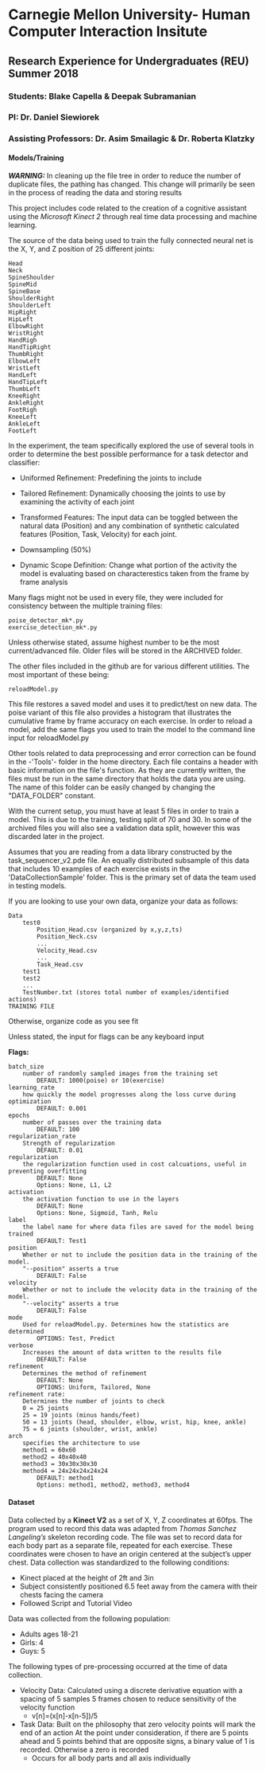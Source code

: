 # Carnegie Mellon University- Human Computer Interaction Insitute

## Research Experience for Undergraduates (REU) Summer 2018

### Students: Blake Capella & Deepak Subramanian

### PI: Dr. Daniel Siewiorek

### Assisting Professors: Dr. Asim Smailagic & Dr. Roberta Klatzky

#### Models/Training

*__WARNING:__* In cleaning up the file tree in order to reduce the number of duplicate files, the pathing has changed. This change will primarily be seen in the process of reading the data and storing results

This project includes code related to the creation of a cognitive assistant using the _Microsoft Kinect 2_ through real time data processing and machine learning.

The source of the data being used to train the fully connected neural net is the X, Y, and Z position of 25 different joints:

	Head   
	Neck    
	SpineShoulder 
	SpineMid
	SpineBase    
	ShoulderRight 
	ShoulderLeft  
	HipRight
	HipLeft 
	ElbowRight    
	WristRight    
	HandRigh     
	HandTipRight  
	ThumbRight   
	ElbowLeft     
	WristLeft     
	HandLeft    
	HandTipLeft  
	ThumbLeft    
	KneeRight    
	AnkleRight   
	FootRigh     
	KneeLeft
	AnkleLeft     
	FootLeft

 In the experiment, the team specifically explored the use of several tools in order to determine the best possible performance 
 for a task detector and classifier:
 	
 - Uniformed Refinement: Predefining the joints to include
 
 - Tailored Refinement: Dynamically choosing the joints to use by examining the activity of each joint
 
 - Transformed Features: The input data can be toggled between the natural data (Position) and any combination of synthetic						 calculated features (Position, Task, Velocity) for each joint.
 
 - Downsampling (50%)
 
 - Dynamic Scope Definition: Change what portion of the activity the model is evaluating based on characterestics taken from
 							the frame by frame analysis

Many flags might not be used in every file, they were included for consistency between the multiple training files:

	poise_detector_mk*.py
	exercise_detection_mk*.py

Unless otherwise stated, assume highest number to be the most current/advanced file. Older files will be stored in the ARCHIVED folder.

The other files included in the github are for various different utilities. The most important of these being:

	reloadModel.py

This file restores a saved model and uses it to predict/test on new data. The poise variant of this file also provides a histogram
that illustrates the cumulative frame by frame accuracy on each exercise. In order to reload a model, add the same flags you used to train the model to the command line input for reloadModel.py

Other tools related to data preprocessing and error correction can be found in the -'Tools'- folder in the home directory. Each file contains a header with basic information on the file's function. As they are currently written, the files must be run in the same directory that holds the data you are using. The name of this folder can be easily changed by changing the "DATA_FOLDER" constant.

With the current setup, you must have at least 5 files in order to train a model. This is due to the training, testing split of 70 and 30. In some of the archived files you will also see a validation data split, however this was discarded later in the project.

Assumes that you are reading from a data library constructed by the task_sequencer_v2.pde file. An equally distributed subsample of this data that includes 10 examples of each exercise exists in the 'DataCollectionSample' folder. This is the primary set of data the team used in testing models.

If you are looking to use your own data, organize your data as follows:

	Data
		test0
	 		Position_Head.csv (organized by x,y,z,ts)
			Position_Neck.csv
			...
			Velocity_Head.csv
			...	
			Task_Head.csv
		test1
		test2
	 	...
		TestNumber.txt (stores total number of examples/identified actions)
	TRAINING FILE

Otherwise, organize code as you see fit

Unless stated, the input for flags can be any keyboard input

__Flags:__

	batch_size 
		number of randomly sampled images from the training set
			DEFAULT: 1000(poise) or 10(exercise)
	learning_rate
		how quickly the model progresses along the loss curve during optimization
			DEFAULT: 0.001
	epochs
		number of passes over the training data
			DEFAULT: 100
	regularization_rate
		Strength of regularization
			DEFAULT: 0.01
	regularization
		the regularization function used in cost calcuations, useful in preventing overfitting
			DEFAULT: None
			Options: None, L1, L2
	activation
		the activation function to use in the layers
			DEFAULT: None
			Options: None, Sigmoid, Tanh, Relu
	label
		the label name for where data files are saved for the model being trained
			DEFAULT: Test1
	position
		Whether or not to include the position data in the training of the model. 
		"--position" asserts a true
			DEFAULT: False
	velocity
		Whether or not to include the velocity data in the training of the model. 
		"--velocity" asserts a true
			DEFAULT: False
	mode
		Used for reloadModel.py. Determines how the statistics are determined
			OPTIONS: Test, Predict
	verbose
		Increases the amount of data written to the results file
			DEFAULT: False
	refinement
		Determines the method of refinement
			DEFAULT: None
			OPTIONS: Uniform, Tailored, None
	refinement rate:
		Determines the number of joints to check
		0 = 25 joints
		25 = 19 joints (minus hands/feet)
		50 = 13 joints (head, shoulder, elbow, wrist, hip, knee, ankle)
		75 = 6 joints (shoulder, wrist, ankle)
	arch
		specifies the architecture to use
		method1 = 60x60
		method2 = 40x40x40
		method3 = 30x30x30x30
		method4 = 24x24x24x24x24
			DEFAULT: method1
			Options: method1, method2, method3, method4

#### Dataset

Data collected by a __Kinect V2__ as a set of X, Y, Z coordinates at 60fps. The program used to record this data was adapted from _Thomas Sanchez Langeling’s_ skeleton recording code.  The file was set to record data for each body part as a separate file, repeated for each exercise. These coordinates were chosen to have an origin centered at the subject’s upper chest. Data collection was standardized to the following conditions:

- Kinect placed at the height of 2ft and 3in
- Subject consistently positioned 6.5 feet away from the camera with their chests facing the camera
- Followed Script and Tutorial Video

Data was collected from the following population:

- Adults ages 18-21
- Girls: 4
- Guys: 5

The following types of pre-processing occurred at the time of data collection.
- Velocity Data: Calculated using a discrete derivative equation with a spacing of 5 samples 
	5 frames chosen to reduce sensitivity of the velocity function
  - v[n]=(x[n]-x[n-5])/5
- Task Data: Built on the philosophy that zero velocity points will mark the end of an action
	At the point under consideration, if there are 5 points ahead and 5 points behind that are opposite signs, a binary value of 1 is recorded. Otherwise a zero is recorded
  - Occurs for all body parts and all axis individually
